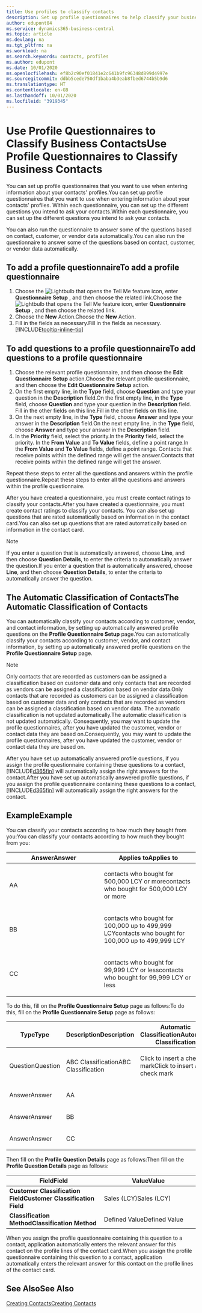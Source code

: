 ```yaml
---
title: Use profiles to classify contacts
description: Set up profile questionnaires to help classify your business contacts
author: edupont04
ms.service: dynamics365-business-central
ms.topic: article
ms.devlang: na
ms.tgt_pltfrm: na
ms.workload: na
ms.search.keywords: contacts, profiles
ms.author: edupont
ms.date: 10/01/2020
ms.openlocfilehash: ef8b2c90ef01841e2c641b9fc96348d899d4997e
ms.sourcegitcommit: ddbb5cede750df1baba4b3eab8fbed6744b5b9d6
ms.translationtype: HT
ms.contentlocale: en-GB
ms.lasthandoff: 10/01/2020
ms.locfileid: "3919345"
---
```

# <a name="use-profile-questionnaires-to-classify-business-contacts"></a><span data-ttu-id="7e83a-103">Use Profile Questionnaires to Classify Business Contacts</span><span class="sxs-lookup"><span data-stu-id="7e83a-103">Use Profile Questionnaires to Classify Business Contacts</span></span>
<span data-ttu-id="7e83a-104">You can set up profile questionnaires that you want to use when entering information about your contacts' profiles.</span><span class="sxs-lookup"><span data-stu-id="7e83a-104">You can set up profile questionnaires that you want to use when entering information about your contacts' profiles.</span></span> <span data-ttu-id="7e83a-105">Within each questionnaire, you can set up the different questions you intend to ask your contacts.</span><span class="sxs-lookup"><span data-stu-id="7e83a-105">Within each questionnaire, you can set up the different questions you intend to ask your contacts.</span></span>  

<span data-ttu-id="7e83a-106">You can also run the questionnaire to answer some of the questions based on contact, customer, or vendor data automatically.</span><span class="sxs-lookup"><span data-stu-id="7e83a-106">You can also run the questionnaire to answer some of the questions based on contact, customer, or vendor data automatically.</span></span>  

## <a name="to-add-a-profile-questionnaire"></a><span data-ttu-id="7e83a-107">To add a profile questionnaire</span><span class="sxs-lookup"><span data-stu-id="7e83a-107">To add a profile questionnaire</span></span>
1.  <span data-ttu-id="7e83a-108">Choose the ![Lightbulb that opens the Tell Me feature](media/ui-search/search_small.png "Tell me what you want to do") icon, enter **Questionnaire Setup** , and then choose the related link.</span><span class="sxs-lookup"><span data-stu-id="7e83a-108">Choose the ![Lightbulb that opens the Tell Me feature](media/ui-search/search_small.png "Tell me what you want to do") icon, enter **Questionnaire Setup** , and then choose the related link.</span></span>  
2.  <span data-ttu-id="7e83a-109">Choose the **New** Action.</span><span class="sxs-lookup"><span data-stu-id="7e83a-109">Choose the **New** Action.</span></span>  
3.  <span data-ttu-id="7e83a-110">Fill in the fields as necessary.</span><span class="sxs-lookup"><span data-stu-id="7e83a-110">Fill in the fields as necessary.</span></span> [!INCLUDE[tooltip-inline-tip](includes/tooltip-inline-tip_md.md)]  

## <a name="to-add-questions-to-a-profile-questionnaire"></a><span data-ttu-id="7e83a-111">To add questions to a profile questionnaire</span><span class="sxs-lookup"><span data-stu-id="7e83a-111">To add questions to a profile questionnaire</span></span>
1.  <span data-ttu-id="7e83a-112">Choose the relevant profile questionnaire, and then choose the **Edit Questionnaire Setup** action.</span><span class="sxs-lookup"><span data-stu-id="7e83a-112">Choose the relevant profile questionnaire, and then choose the **Edit Questionnaire Setup** action.</span></span>  
2.  <span data-ttu-id="7e83a-113">On the first empty line, in the **Type** field, choose **Question** and type your question in the **Description** field.</span><span class="sxs-lookup"><span data-stu-id="7e83a-113">On the first empty line, in the **Type** field, choose **Question** and type your question in the **Description** field.</span></span> <span data-ttu-id="7e83a-114">Fill in the other fields on this line.</span><span class="sxs-lookup"><span data-stu-id="7e83a-114">Fill in the other fields on this line.</span></span>  
3.  <span data-ttu-id="7e83a-115">On the next empty line, in the **Type** field, choose **Answer** and type your answer in the **Description** field.</span><span class="sxs-lookup"><span data-stu-id="7e83a-115">On the next empty line, in the **Type** field, choose **Answer** and type your answer in the **Description** field.</span></span>  
4.  <span data-ttu-id="7e83a-116">In the **Priority** field, select the priority.</span><span class="sxs-lookup"><span data-stu-id="7e83a-116">In the **Priority** field, select the priority.</span></span> <span data-ttu-id="7e83a-117">In the **From Value** and **To Value** fields, define a point range.</span><span class="sxs-lookup"><span data-stu-id="7e83a-117">In the **From Value** and **To Value** fields, define a point range.</span></span> <span data-ttu-id="7e83a-118">Contacts that receive points within the defined range will get the answer.</span><span class="sxs-lookup"><span data-stu-id="7e83a-118">Contacts that receive points within the defined range will get the answer.</span></span>  

<span data-ttu-id="7e83a-119">Repeat these steps to enter all the questions and answers within the profile questionnaire.</span><span class="sxs-lookup"><span data-stu-id="7e83a-119">Repeat these steps to enter all the questions and answers within the profile questionnaire.</span></span>

<span data-ttu-id="7e83a-120">After you have created a questionnaire, you must create contact ratings to classify your contacts.</span><span class="sxs-lookup"><span data-stu-id="7e83a-120">After you have created a questionnaire, you must create contact ratings to classify your contacts.</span></span> <span data-ttu-id="7e83a-121">You can also set up questions that are rated automatically based on information in the contact card.</span><span class="sxs-lookup"><span data-stu-id="7e83a-121">You can also set up questions that are rated automatically based on information in the contact card.</span></span>  

> [!NOTE]
> <span data-ttu-id="7e83a-122">If you enter a question that is automatically answered, choose <STRONG>Line</STRONG>, and then choose <STRONG>Question Details</STRONG>, to enter the criteria to automatically answer the question.</span><span class="sxs-lookup"><span data-stu-id="7e83a-122">If you enter a question that is automatically answered, choose <STRONG>Line</STRONG>, and then choose <STRONG>Question Details</STRONG>, to enter the criteria to automatically answer the question.</span></span>

## <a name="the-automatic-classification-of-contacts"></a><span data-ttu-id="7e83a-123">The Automatic Classification of Contacts</span><span class="sxs-lookup"><span data-stu-id="7e83a-123">The Automatic Classification of Contacts</span></span>
<span data-ttu-id="7e83a-124">You can automatically classify your contacts according to customer, vendor, and contact information, by setting up automatically answered profile questions on the **Profile Questionnaire Setup** page.</span><span class="sxs-lookup"><span data-stu-id="7e83a-124">You can automatically classify your contacts according to customer, vendor, and contact information, by setting up automatically answered profile questions on the **Profile Questionnaire Setup** page.</span></span>  

> [!NOTE]
> <span data-ttu-id="7e83a-125">Only contacts that are recorded as customers can be assigned a classification based on customer data and only contacts that are recorded as vendors can be assigned a classification based on vendor data.</span><span class="sxs-lookup"><span data-stu-id="7e83a-125">Only contacts that are recorded as customers can be assigned a classification based on customer data and only contacts that are recorded as vendors can be assigned a classification based on vendor data.</span></span> <span data-ttu-id="7e83a-126">The automatic classification is not updated automatically.</span><span class="sxs-lookup"><span data-stu-id="7e83a-126">The automatic classification is not updated automatically.</span></span> <span data-ttu-id="7e83a-127">Consequently, you may want to update the profile questionnaires, after you have updated the customer, vendor or contact data they are based on.</span><span class="sxs-lookup"><span data-stu-id="7e83a-127">Consequently, you may want to update the profile questionnaires, after you have updated the customer, vendor or contact data they are based on.</span></span>  

<span data-ttu-id="7e83a-128">After you have set up automatically answered profile questions, if you assign the profile questionnaire containing these questions to a contact, [!INCLUDE[d365fin](includes/d365fin_md.md)] will automatically assign the right answers for the contact.</span><span class="sxs-lookup"><span data-stu-id="7e83a-128">After you have set up automatically answered profile questions, if you assign the profile questionnaire containing these questions to a contact, [!INCLUDE[d365fin](includes/d365fin_md.md)] will automatically assign the right answers for the contact.</span></span>  

## <a name="example"></a><span data-ttu-id="7e83a-129">Example</span><span class="sxs-lookup"><span data-stu-id="7e83a-129">Example</span></span>
<span data-ttu-id="7e83a-130">You can classify your contacts according to how much they bought from you:</span><span class="sxs-lookup"><span data-stu-id="7e83a-130">You can classify your contacts according to how much they bought from you:</span></span>

<table>
<colgroup>
<col style="width: 50%" />
<col style="width: 50%" />
</colgroup>
<thead>
<tr class="header">
<th><span data-ttu-id="7e83a-131"><strong>Answer</strong></span><span class="sxs-lookup"><span data-stu-id="7e83a-131"><strong>Answer</strong></span></span></th>
<th><span data-ttu-id="7e83a-132"><strong>Applies to</strong></span><span class="sxs-lookup"><span data-stu-id="7e83a-132"><strong>Applies to</strong></span></span></th>
</tr>
</thead>
<tbody>
<tr class="odd">
<td><p><span data-ttu-id="7e83a-133">A</span><span class="sxs-lookup"><span data-stu-id="7e83a-133">A</span></span></p></td>
<td><p><span data-ttu-id="7e83a-134">contacts who bought for 500,000 LCY or more</span><span class="sxs-lookup"><span data-stu-id="7e83a-134">contacts who bought for 500,000 LCY or more</span></span></p></td>
</tr>
<tr class="even">
<td><p><span data-ttu-id="7e83a-135">B</span><span class="sxs-lookup"><span data-stu-id="7e83a-135">B</span></span></p></td>
<td><p><span data-ttu-id="7e83a-136">contacts who bought for 100,000 up to 499,999 LCY</span><span class="sxs-lookup"><span data-stu-id="7e83a-136">contacts who bought for 100,000 up to 499,999 LCY</span></span></p></td>
</tr>
<tr class="odd">
<td><p><span data-ttu-id="7e83a-137">C</span><span class="sxs-lookup"><span data-stu-id="7e83a-137">C</span></span></p></td>
<td><p><span data-ttu-id="7e83a-138">contacts who bought for 99,999 LCY or less</span><span class="sxs-lookup"><span data-stu-id="7e83a-138">contacts who bought for 99,999 LCY or less</span></span></p></td>
</tr>
</tbody>
</table>

<span data-ttu-id="7e83a-139">To do this, fill on the **Profile Questionnaire Setup** page as follows:</span><span class="sxs-lookup"><span data-stu-id="7e83a-139">To do this, fill on the **Profile Questionnaire Setup** page as follows:</span></span>


<table>
<colgroup>
<col style="width: 20%" />
<col style="width: 20%" />
<col style="width: 20%" />
<col style="width: 20%" />
<col style="width: 20%" />
</colgroup>
<thead>
<tr class="header">
<th><span data-ttu-id="7e83a-140"><strong>Type</strong></span><span class="sxs-lookup"><span data-stu-id="7e83a-140"><strong>Type</strong></span></span></th>
<th><span data-ttu-id="7e83a-141"><strong>Description</strong></span><span class="sxs-lookup"><span data-stu-id="7e83a-141"><strong>Description</strong></span></span></th>
<th><span data-ttu-id="7e83a-142"><strong>Automatic Classification</strong></span><span class="sxs-lookup"><span data-stu-id="7e83a-142"><strong>Automatic Classification</strong></span></span></th>
<th><span data-ttu-id="7e83a-143"><strong>From Value</strong></span><span class="sxs-lookup"><span data-stu-id="7e83a-143"><strong>From Value</strong></span></span></th>
<th><span data-ttu-id="7e83a-144"><strong>To Value</strong></span><span class="sxs-lookup"><span data-stu-id="7e83a-144"><strong>To Value</strong></span></span></th>
</tr>
</thead>
<tbody>
<tr class="odd">
<td><p><span data-ttu-id="7e83a-145">Question</span><span class="sxs-lookup"><span data-stu-id="7e83a-145">Question</span></span></p></td>
<td><p><span data-ttu-id="7e83a-146">ABC Classification</span><span class="sxs-lookup"><span data-stu-id="7e83a-146">ABC Classification</span></span></p></td>
<td><p><span data-ttu-id="7e83a-147">Click to insert a check mark</span><span class="sxs-lookup"><span data-stu-id="7e83a-147">Click to insert a check mark</span></span></p></td>
<td><p> </p></td>
<td><p> </p></td>
</tr>
<tr class="even">
<td><p><span data-ttu-id="7e83a-148">Answer</span><span class="sxs-lookup"><span data-stu-id="7e83a-148">Answer</span></span></p></td>
<td><p><span data-ttu-id="7e83a-149">A</span><span class="sxs-lookup"><span data-stu-id="7e83a-149">A</span></span></p></td>
<td><p> </p></td>
<td><p><span data-ttu-id="7e83a-150">500,000</span><span class="sxs-lookup"><span data-stu-id="7e83a-150">500,000</span></span></p></td>
<td><p> </p></td>
</tr>
<tr class="odd">
<td><p><span data-ttu-id="7e83a-151">Answer</span><span class="sxs-lookup"><span data-stu-id="7e83a-151">Answer</span></span></p></td>
<td><p><span data-ttu-id="7e83a-152">B</span><span class="sxs-lookup"><span data-stu-id="7e83a-152">B</span></span></p></td>
<td><p> </p></td>
<td><p><span data-ttu-id="7e83a-153">100,000</span><span class="sxs-lookup"><span data-stu-id="7e83a-153">100,000</span></span></p></td>
<td><p><span data-ttu-id="7e83a-154">499,999</span><span class="sxs-lookup"><span data-stu-id="7e83a-154">499,999</span></span></p></td>
</tr>
<tr class="even">
<td><p><span data-ttu-id="7e83a-155">Answer</span><span class="sxs-lookup"><span data-stu-id="7e83a-155">Answer</span></span></p></td>
<td><p><span data-ttu-id="7e83a-156">C</span><span class="sxs-lookup"><span data-stu-id="7e83a-156">C</span></span></p></td>
<td><p> </p></td>
<td><p> </p></td>
<td><p><span data-ttu-id="7e83a-157">99,999</span><span class="sxs-lookup"><span data-stu-id="7e83a-157">99,999</span></span></p></td>
</tr>
</tbody>
</table>

<span data-ttu-id="7e83a-158">Then fill on the **Profile Question Details** page as follows:</span><span class="sxs-lookup"><span data-stu-id="7e83a-158">Then fill on the **Profile Question Details** page as follows:</span></span>
<table>
<colgroup>
<col style="width: 50%" />
<col style="width: 50%" />
</colgroup>
<thead>
<tr class="header">
<th><span data-ttu-id="7e83a-159"><strong>Field</strong></span><span class="sxs-lookup"><span data-stu-id="7e83a-159"><strong>Field</strong></span></span></th>
<th><span data-ttu-id="7e83a-160"><strong>Value</strong></span><span class="sxs-lookup"><span data-stu-id="7e83a-160"><strong>Value</strong></span></span></th>
</tr>
</thead>
<tbody>
<tr>
<td><span data-ttu-id="7e83a-161"><strong>Customer Classification Field</strong></span><span class="sxs-lookup"><span data-stu-id="7e83a-161"><strong>Customer Classification Field</strong></span></span></td>
<td><span data-ttu-id="7e83a-162"><emphasis>Sales (LCY)</emphasis></span><span class="sxs-lookup"><span data-stu-id="7e83a-162"><emphasis>Sales (LCY)</emphasis></span></span></td>
</tr>
<tr>
<td><span data-ttu-id="7e83a-163"><strong>Classification Method</strong></span><span class="sxs-lookup"><span data-stu-id="7e83a-163"><strong>Classification Method</strong></span></span></td>
<td><span data-ttu-id="7e83a-164"><emphasis>Defined Value</emphasis></span><span class="sxs-lookup"><span data-stu-id="7e83a-164"><emphasis>Defined Value</emphasis></span></span></td>
</tr>
</tbody>
</table>

<span data-ttu-id="7e83a-165">When you assign the profile questionnaire containing this question to a contact, application automatically enters the relevant answer for this contact on the profile lines of the contact card.</span><span class="sxs-lookup"><span data-stu-id="7e83a-165">When you assign the profile questionnaire containing this question to a contact, application automatically enters the relevant answer for this contact on the profile lines of the contact card.</span></span>

## <a name="see-also"></a><span data-ttu-id="7e83a-166">See Also</span><span class="sxs-lookup"><span data-stu-id="7e83a-166">See Also</span></span>
[<span data-ttu-id="7e83a-167">Creating Contacts</span><span class="sxs-lookup"><span data-stu-id="7e83a-167">Creating Contacts</span></span>](marketing-create-contact-companies.md)  
